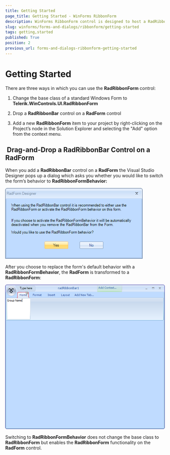 ```yaml
---
title: Getting Started
page_title: Getting Started - WinForms RibbonForm
description: WinForms RibbonForm control is designed to host a RadRibbonBar control and mimic the Microsoft Office 2007 UI form style.
slug: winforms/forms-and-dialogs/ribbonform/getting-started
tags: getting,started
published: True
position: 2
previous_url: forms-and-dialogs-ribbonform-getting-started
---
```


# Getting Started

There are three ways in which you can use the __RadRibbonForm__ control:

1. Change the base class of a standard Windows Form to __Telerik.WinControls.UI.RadRibbonForm__

1. Drop a __RadRibbonBar__ control on a __RadForm__ control
          
1. Add a new __RadRibbonForm__ item to your project by right-clicking on the Project’s node in the Solution Explorer and selecting the "Add" option from the context menu.
          

##  Drag-and-Drop a RadRibbonBar Control on a RadForm

When you add a __RadRibbonBar__ control on a __RadForm__ the Visual Studio Designer pops up a dialog which asks you whether you would like to switch the form’s behavior to __RadRibbonFormBehavior:__

![forms-and-dialogs-ribbonform-getting-started 001](images/forms-and-dialogs-ribbonform-getting-started001.png)


After you choose to replace the form's default behavior with a __RadRibbonFormBehavior__, the __RadForm__ is transformed to a __RadRibbonForm__:

![forms-and-dialogs-ribbonform-getting-started 002](images/forms-and-dialogs-ribbonform-getting-started002.png)

Switching to __RadRibbonFormBehavior__ does not change the base class to __RadRibbonForm__ but enables the __RadRibbonForm__ functionality on the __RadForm__ control.


